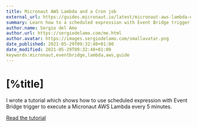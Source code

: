 ```yaml
---
title: Micronaut AWS Lambda and a Cron job
external_url: https://guides.micronaut.io/latest/micronaut-aws-lambda-eventbridge-event
summary: Learn how to a scheduled expression with Event Bridge trigger to execute a Micronaut AWS Lambda every 5 minutes
author.name: Sergio del Amo
author.url: https://sergiodelamo.com/me.html
author.avatar: https://images.sergiodelamo.com/smallavatar.png 
date_published: 2021-05-29T09:32:40+01:00
date_modified: 2021-05-29T09:32:40+01:00
keywords:micronaut,eventbridge,lambda,aws,guide
---
```


# [%title]

I wrote a tutorial which shows how to use scheduled expression with Event Bridge trigger to execute a Micronaut AWS Lambda every 5 minutes.

[Read the tutorial]([%external_url])


